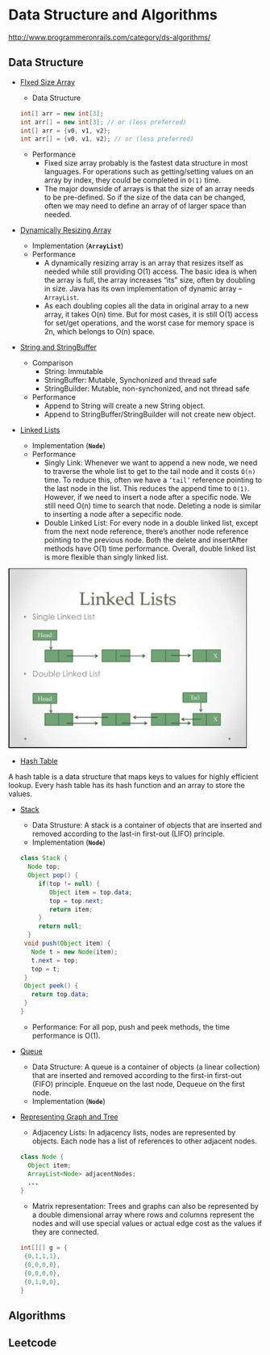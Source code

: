 # Data Structure and Algorithms
http://www.programmeronrails.com/category/ds-algorithms/

## Data Structure
* [FIxed Size Array](http://www.programmeronrails.com/2015/11/13/fixed-size-array/)
    * Data Structure
    ```java
    int[] arr = new int[3];
    int arr[] = new int[3]; // or (less preferred)
    int[] arr = {v0, v1, v2};
    int arr[] = {v0, v1, v2}; // or (less preferred)
    ```
    * Performance
        * Fixed size array probably is the fastest data structure in most languages. For operations such as getting/setting values on an array by index, they could be completed in `O(1)` time.
        * The major downside of arrays is that the size of an array needs to be pre-defined. So if the size of the data can be changed, often we may need to define an array of of larger space than needed.

* [Dynamically Resizing Array](http://www.programmeronrails.com/2015/11/13/dynamically-resizing-array/)
    * Implementation (**`ArrayList`**)
    * Performance
        * A dynamically resizing array is an array that resizes itself as needed while still providing O(1) access. The basic idea is when the array is full, the array increases “its” size, often by doubling in size. Java has its own implementation of dynamic array – `ArrayList`.
       * As each doubling copies all the data in original array to a new array, it takes O(n) time. But for most cases, it is still O(1) access for set/get operations, and the worst case for memory space is 2n, which belongs to O(n) space.
    
* [String and StringBuffer](http://www.programmeronrails.com/2015/11/14/introduce-string-and-string-buffer/)
    * Comparison
        * String: Immutable
        * StringBuffer: Mutable, Synchonized and thread safe
        * StringBuilder: Mutable, non-synchonized, and not thread safe
    * Performance
        * Append to String will create a new String object.
        * Append to StringBuffer/StringBuilder will not create new object. 
    
* [Linked Lists](http://www.programmeronrails.com/2015/11/14/about-linked-lists/)
    * Implementation (**`Node`**)
    * Performance
        * Singly Link: Whenever we want to append a new node, we need to traverse the whole list to get to the tail node and it costs `O(n)` time. To reduce this, often we have a `‘tail’` reference pointing to the last node in the list. This reduces the append time to `O(1)`. However, if we need to insert a node after a specific node. We still need O(n) time to search that node. Deleting a node is similar to inserting a node after a sepecific node.
        * Double Linked List: For every node in a double linked list, except from the next node reference, there’s another node reference pointing to the previous node. Both the delete and insertAfter methods have O(1) time performance. Overall, double linked list is more flexible than singly linked list.

![alt text](images/LinkedList.PNG)

* [Hash Table](http://www.programmeronrails.com/2015/11/14/about-hash-tables/)

A hash table is a data structure that maps keys to values for highly efficient lookup. Every hash table has its hash function and an array to store the values.

* [Stack](http://www.programmeronrails.com/2015/11/14/about-stacks/)
    * Data Strusture: A stack is a container of objects that are inserted and removed according to the last-in first-out (LIFO) principle.
    * Implementation (**`Node`**)
    ```java
    class Stack {
      Node top;
      Object pop() {
         if(top != null) {
            Object item = top.data;
            top = top.next;
            return item;
         }
         return null;
      }
     void push(Object item) {
       Node t = new Node(item);
       t.next = top;
       top = t;
     }
     Object peek() {
       return top.data;
     }
   }
    ```
    
   * Performance: For all pop, push and peek methods, the time performance is O(1).

* [Queue](http://www.programmeronrails.com/2015/11/14/about-queues/)
    * Data Structure: A queue is a container of objects (a linear collection) that are inserted and removed according to the first-in first-out (FIFO) principle. Enqueue on the last node, Dequeue on the first node. 
    * Implementation (**`Node`**)
    
* [Representing Graph and Tree](http://www.programmeronrails.com/2015/11/14/representing-graphs-2/)    
    * Adjacency Lists: In adjacency lists, nodes are represented by objects. Each node has a list of references to other adjacent nodes.
    ```java
    class Node {
      Object item;
      ArrayList<Node> adjacentNodes;
      ...
   }
    ```
    * Matrix representation: Trees and graphs can also be represented by a double dimensional array where rows and columns represent the nodes and will use special values or actual edge cost as the values if they are connected.
    ```java
    int[][] g = {
     {0,1,1,1},
     {0,0,0,0},
     {0,0,0,0},
     {0,1,0,0},
   }
    ```

## Algorithms


## Leetcode
